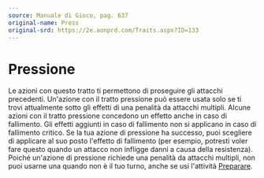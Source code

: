 ```yaml
---
source: Manuale di Gioco, pag. 637
original-name: Press
original-srd: https://2e.aonprd.com/Traits.aspx?ID=133
---
```


# Pressione

Le azioni con questo tratto ti permettono di proseguire gli attacchi precedenti.
Un'azione con il tratto pressione può essere usata solo se ti trovi attualmente
sotto gli effetti di una penalità da attacchi multipli. Alcune azioni con il
tratto pressione concedono un effetto anche in caso di fallimento. Gli effetti
aggiunti in caso di fallimento non si applicano in caso di fallimento critico.
Se la tua azione di pressione ha successo, puoi scegliere di applicare al suo
posto l'effetto di fallimento (per esempio, potresti voler fare questo quando un
attacco non infligge danni a causa della resistenza). Poiché un'azione di
pressione richiede una penalità da attacchi multipli, non puoi usarne una quando
non è il tuo turno, anche se usi l'attività [Preparare](/azioni/base/preparare).
